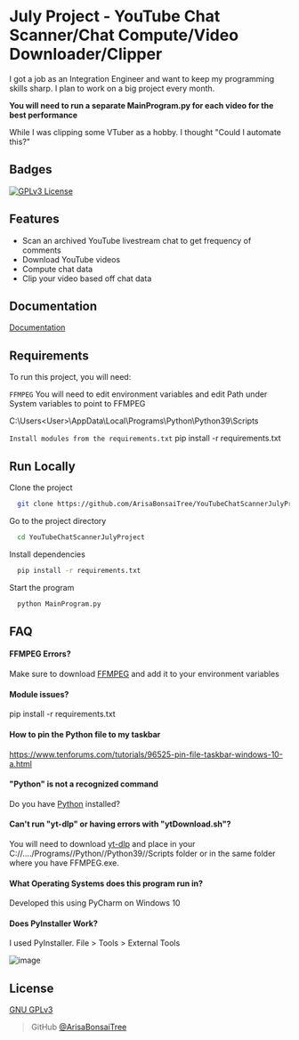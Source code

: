 
# July Project - YouTube Chat Scanner/Chat Compute/Video Downloader/Clipper

I got a job as an Integration Engineer and want to keep my programming skills sharp. I plan to work on a big project every month.

**You will need to run a separate MainProgram.py for each video for the best performance**

While I was clipping some VTuber as a hobby. I thought "Could I automate this?"

## Badges

[![GPLv3 License](https://img.shields.io/badge/License-GPL%20v3-yellow.svg)](https://opensource.org/licenses/)

## Features

- Scan an archived YouTube livestream chat to get frequency of comments
- Download YouTube videos
- Compute chat data
- Clip your video based off chat data

## Documentation

[Documentation](https://github.com/ArisaBonsaiTree/YouTubeChatScannerJulyProject/blob/main/Documentation.md)

## Requirements

To run this project, you will need:

`FFMPEG` You will need to edit environment variables and edit Path under System variables to point to FFMPEG

C:\Users\<User>\AppData\Local\Programs\Python\Python39\Scripts

`Install modules from the requirements.txt` pip install -r requirements.txt



## Run Locally

Clone the project

```bash
  git clone https://github.com/ArisaBonsaiTree/YouTubeChatScannerJulyProject.git
```

Go to the project directory

```bash
  cd YouTubeChatScannerJulyProject
```

Install dependencies

```bash
  pip install -r requirements.txt
```

Start the program

```bash
  python MainProgram.py 
```


## FAQ

#### FFMPEG Errors?

Make sure to download [FFMPEG](https://ffmpeg.org/) and add it to your environment variables

#### Module issues?

pip install -r requirements.txt

#### How to pin the Python file to my taskbar 

https://www.tenforums.com/tutorials/96525-pin-file-taskbar-windows-10-a.html

#### "Python" is not a recognized command

Do you have [Python](https://www.python.org/downloads/) installed?

#### Can't run "yt-dlp" or having errors with "ytDownload.sh"?

You will need to download [yt-dlp](https://github.com/yt-dlp/yt-dlp) and place in your C://..../Programs//Python//Python39//Scripts folder or in the same
folder where you have FFMPEG.exe.


#### What Operating Systems does this program run in?

Developed this using PyCharm on Windows 10

#### Does PyInstaller Work?

I used PyInstaller. File > Tools > External Tools

![image](https://user-images.githubusercontent.com/64375555/179183895-de1b1d5e-0bae-45c6-a86f-40e8687bdcca.png)

## License

[GNU GPLv3 ](https://choosealicense.com/licenses/gpl-3.0/)

> GitHub [@ArisaBonsaiTree](https://github.com/ArisaBonsaiTree)
